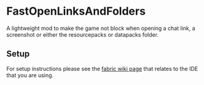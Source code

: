 # FastOpenLinksAndFolders

A lightweight mod to make the game not block when opening a chat link, a screenshot or either the resourcepacks or datapacks folder.

## Setup

For setup instructions please see the [fabric wiki page](https://fabricmc.net/wiki/tutorial:setup) that relates to the IDE that you are using.
